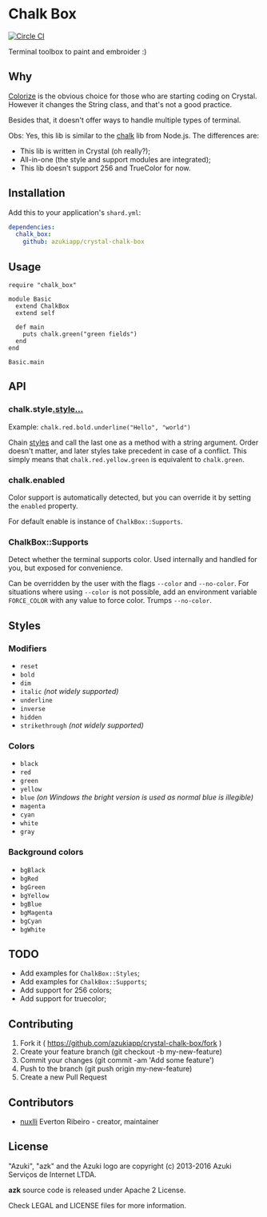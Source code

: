 # Chalk Box

[![Circle CI](https://circleci.com/gh/azukiapp/crystal-chalk-box/tree/master.svg?style=svg)](https://circleci.com/gh/azukiapp/crystal-chalk-box/tree/master)

Terminal toolbox to paint and embroider :)

## Why

[Colorize](http://crystal-lang.org/api/Colorize.html) is the obvious choice for those who are starting coding on Crystal. However it changes the String class, and that's not a good practice.

Besides that, it doesn't offer ways to handle multiple types of terminal.

Obs: Yes, this lib is similar to the [chalk](https://github.com/chalk/chalk) lib from Node.js. The differences are:

- This lib is written in Crystal (oh really?);
- All-in-one (the style and support modules are integrated);
- This lib doesn't support 256 and TrueColor for now.

## Installation

Add this to your application's `shard.yml`:

```yaml
dependencies:
  chalk_box:
    github: azukiapp/crystal-chalk-box
```

## Usage

```crystal
require "chalk_box"

module Basic
  extend ChalkBox
  extend self

  def main
    puts chalk.green("green fields")
  end
end

Basic.main
```

## API

### chalk.style[.style...](*args)

Example: `chalk.red.bold.underline("Hello", "world")`

Chain [styles](#styles) and call the last one as a method with a string argument. Order doesn't matter, and later styles take precedent in case of a conflict. This simply means that `chalk.red.yellow.green` is equivalent to `chalk.green`.

### chalk.enabled

Color support is automatically detected, but you can override it by setting the `enabled` property.

For default enable is instance of `ChalkBox::Supports`.

### ChalkBox::Supports

Detect whether the terminal supports color. Used internally and handled for you, but exposed for convenience.

Can be overridden by the user with the flags `--color` and `--no-color`. For situations where using `--color` is not possible, add an environment variable `FORCE_COLOR` with any value to force color. Trumps `--no-color`.

## Styles

### Modifiers

- `reset`
- `bold`
- `dim`
- `italic` *(not widely supported)*
- `underline`
- `inverse`
- `hidden`
- `strikethrough` *(not widely supported)*

### Colors

- `black`
- `red`
- `green`
- `yellow`
- `blue` *(on Windows the bright version is used as normal blue is illegible)*
- `magenta`
- `cyan`
- `white`
- `gray`

### Background colors

- `bgBlack`
- `bgRed`
- `bgGreen`
- `bgYellow`
- `bgBlue`
- `bgMagenta`
- `bgCyan`
- `bgWhite`

## TODO

- Add examples for `ChalkBox::Styles`;
- Add examples for `ChalkBox::Supports`;
- Add support for 256 colors;
- Add support for truecolor;

## Contributing

1. Fork it ( https://github.com/azukiapp/crystal-chalk-box/fork )
2. Create your feature branch (git checkout -b my-new-feature)
3. Commit your changes (git commit -am 'Add some feature')
4. Push to the branch (git push origin my-new-feature)
5. Create a new Pull Request

## Contributors

- [nuxlli](https://github.com/nuxlli) Everton Ribeiro - creator, maintainer

## License

"Azuki", "azk" and the Azuki logo are copyright (c) 2013-2016 Azuki Serviços de Internet LTDA.

**azk** source code is released under Apache 2 License.

Check LEGAL and LICENSE files for more information.
